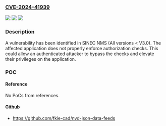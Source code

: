 ### [CVE-2024-41939](https://cve.mitre.org/cgi-bin/cvename.cgi?name=CVE-2024-41939)
![](https://img.shields.io/static/v1?label=Product&message=SINEC%20NMS&color=blue)
![](https://img.shields.io/static/v1?label=Version&message=0%3C%20V3.0%20&color=brighgreen)
![](https://img.shields.io/static/v1?label=Vulnerability&message=CWE-863%3A%20Incorrect%20Authorization&color=brighgreen)

### Description

A vulnerability has been identified in SINEC NMS (All versions < V3.0). The affected application does not properly enforce authorization checks. This could allow an authenticated attacker to bypass the checks and elevate their privileges on the application.

### POC

#### Reference
No PoCs from references.

#### Github
- https://github.com/fkie-cad/nvd-json-data-feeds

